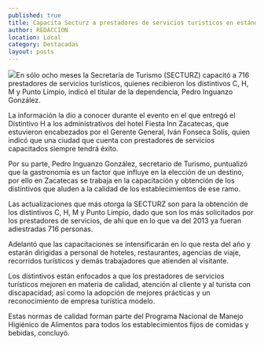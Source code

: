 ```yaml
---
published: true
title: Capacita Secturz a prestadores de servicios turísticos en estándares de calidad
author: REDACCION
location: Local
category: Destacadas
layout: posts
---
```


![](http://i.imgur.com/9AunkyMm.jpg)En sólo ocho meses la Secretaría de Turismo (SECTURZ) capacitó a 716 prestadores de servicios turísticos, quienes recibieron los distintivos C, H, M y Punto Limpio, indicó el titular de la dependencia, Pedro Inguanzo González.
 
La información la dio a conocer durante el evento en el que entregó el Distintivo H a los administrativos del hotel Fiesta Inn Zacatecas, que estuvieron encabezados por el Gerente General, Iván Fonseca Solís, quien indicó que una ciudad que cuenta con prestadores de servicios capacitados siempre tendrá éxito.
 
Por su parte, Pedro Inguanzo González, secretario de Turismo, puntualizó que la gastronomía es un factor que influye en la elección de un destino, por ello en Zacatecas se trabaja en la capacitación y obtención de los distintivos que aluden a la calidad de los establecimientos de ese ramo.
 
Las actualizaciones que más otorga la SECTURZ son para la obtención de los distintivos C, H, M y Punto Limpio, dado que son los más solicitados por los prestadores de servicios, de ahí que en lo que va del 2013 ya fueran adiestradas 716 personas.
 
Adelantó que las capacitaciones se intensificarán en lo que resta del año y estarán dirigidas a personal de hoteles, restaurantes, agencias de viaje, recorridos turísticos y demás trabajadores que atienden al visitante.
 
Los distintivos están enfocados a que los prestadores de servicios turísticos mejoren en materia de calidad, atención al cliente y al turista con discapacidad; así como la adopción de mejores prácticas y un reconocimiento de empresa turística modelo.
 
Estas normas de calidad forman parte del Programa Nacional de Manejo Higiénico de Alimentos para todos los establecimientos fijos de comidas y bebidas, concluyó.
